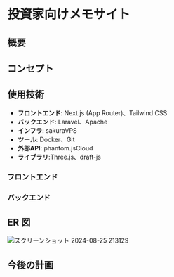 # 投資家向けメモサイト

## 概要

## コンセプト

## 使用技術

- **フロントエンド**: Next.js (App Router)、Tailwind CSS
- **バックエンド**: Laravel、Apache
- **インフラ**: sakuraVPS
- **ツール**: Docker、Git
- **外部API**: phantom.jsCloud
- **ライブラリ**:Three.js、draft-js

### フロントエンド

### バックエンド

## ER 図
![スクリーンショット 2024-08-25 213129](https://github.com/user-attachments/assets/0693c131-0ba7-41bc-ac17-d793b925cfe3)


## 今後の計画
